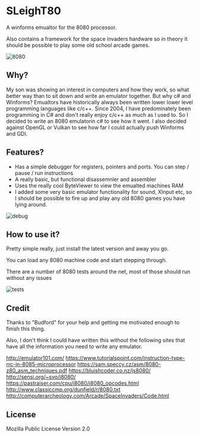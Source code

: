 # SLeighT80
A winforms emualtor for the 8080 processor.

Also contains a framework for the space invaders hardware so in theory it should be possible to play some old school arcade games.

![8080](https://raw.githubusercontent.com/SteveLeafo/SLeighT80/master/docs/game.png)


## Why?

My son was showing an interest in computers and how they work, so what better way than to sit down and write an emulator together.
But why c# and Winforms? Emualtors have historically always been written lower lower level programming languages like c/c++.  Since 
2004, I have predominately been programming in C# and don't really enjoy c/c++ as much as I used to.  So I decided to write an 8080 
emulatorin c# to see how it went.  I also decided against OpenGL or Vulkan to see how far I could actually push Winforms and GDI.

## Features?

- Has a simple debugger for registers, pointers and ports.  You can step / pause / run instructions
- A really basic, but functional disassemnler and assembler
- Uses the really cool ByteViewer to view the emualted machines RAM
- I added some very basic emulator functionality for sound, XInput etc, so I should be possible to fire up and play any old 8080 games you have lying around.

![debug](https://raw.githubusercontent.com/SteveLeafo/SLeighT80/master/docs/debug.png)


## How to use it?

Pretty simple really, just install the latest version and away you go.

You can load any 8080 machine code and start stepping through.

There are a number of 8080 tests around the net, most of those should run without any issues

![tests](https://raw.githubusercontent.com/SteveLeafo/SLeighT80/master/docs/emualtor.png)


## Credit

Thanks to "Budford" for your help and getting me motivated  enough to finish this thing.

Also, I don't think I could have written this without the following sites that have all the information you need to write any emulator.

 http://emulator101.com/
 https://www.tutorialspoint.com/instruction-type-rrc-in-8085-microprocessor 
 https://sam.speccy.cz/asm/8080-z80_asm_techniques.pdf
 https://bluishcoder.co.nz/js8080/ 
 http://sensi.org/~svo/i8080/
 https://pastraiser.com/cpu/i8080/i8080_opcodes.html
 http://www.classiccmp.org/dunfield/r/8080.txt
 http://computerarcheology.com/Arcade/SpaceInvaders/Code.html




## License

Mozilla Public License Version 2.0